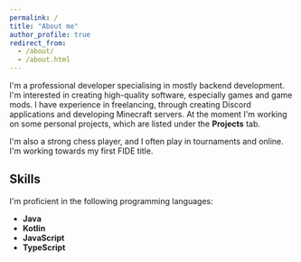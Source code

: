```yaml
---
permalink: /
title: "About me"
author_profile: true
redirect_from: 
  - /about/
  - /about.html
---
```


I'm a professional developer specialising in mostly backend development. I'm interested in creating high-quality software, especially games and game mods. I have experience in freelancing, through creating Discord applications and developing Minecraft servers. At the moment I'm working on some personal projects, which are listed under the **Projects** tab.

I'm also a strong chess player, and I often play in tournaments and online. I'm working towards my first FIDE title.

## Skills

I'm proficient in the following programming languages:

- **Java** <i class="fab fa-java icon-pad-right" aria-hidden="true"></i>
- **Kotlin** <i class="fab fa-android icon-pad-right" aria-hidden="true"></i>
- **JavaScript** <i class="fab fa-js icon-pad-right" aria-hidden="true"></i>
- **TypeScript** <i class="fab fa-js-square icon-pad-right" aria-hidden="true"></i>